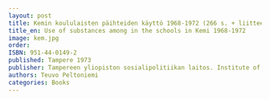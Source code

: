 ```yaml
---
layout: post
title: Kemin koululaisten päihteiden käyttö 1968-1972 (266 s. + liittee 66 s.9
title_en: Use of substances among in the schools in Kemi 1968-1972
image: kem.jpg
order: 
ISBN: 951-44-0149-2
published: Tampere 1973
publisher: Tampereen yliopiston sosialipolitiikan laitos. Institute of Social Policy, tutkimuksia/Research reports 33/73 - Sosiologian gradutyö & Sosiaalipolitiikan sivulaudaturtyö, MA theses in Sociology & Laudatur theses in Social Policy 1973
authors: Teuvo Peltoniemi
categories: Books
---
```



